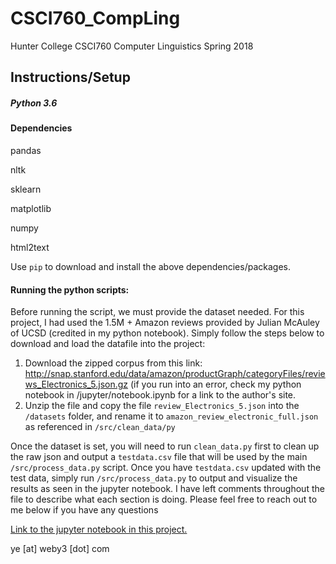 # CSCI760_CompLing
Hunter College CSCI760 Computer Linguistics Spring 2018

## Instructions/Setup

##### Python 3.6

#### Dependencies



pandas

nltk

sklearn

matplotlib

numpy

html2text

Use `pip` to download and install the above dependencies/packages.

#### Running the python scripts:

Before running the script, we must provide the dataset needed. For this project, I had used the 1.5M + Amazon reviews provided by Julian McAuley of UCSD (credited in my python notebook). Simply follow the steps below to download and load the datafile into the project:

1. Download the zipped corpus from this link: http://snap.stanford.edu/data/amazon/productGraph/categoryFiles/reviews_Electronics_5.json.gz (if you run into an error, check my python notebook in /jupyter/notebook.ipynb for a link to the author's site.
2. Unzip the file and copy the file `review_Electronics_5.json` into the `/datasets` folder, and rename it to `amazon_review_electronic_full.json` as referenced in `/src/clean_data/py`

Once the dataset is set, you will need to run `clean_data.py` first to clean up the raw json and output a `testdata.csv` file that will be used by the main `/src/process_data.py` script. Once you have `testdata.csv` updated with the test data, simply run `/src/process_data.py` to output and visualize the results as seen in the jupyter notebook. I have left comments throughout the file to describe what each section is doing. Please feel free to reach out to me below if you have any questions

[Link to the jupyter notebook in this project.](./jupyter/notebook.ipynb)

ye [at] weby3 [dot] com

